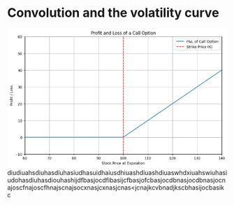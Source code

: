 # Convolution and the volatility curve
![Example Image](conv1.png)
diudiuahsdiuhasdiuhasiudhasuidhaiusdhiuashdiuashdiuaswhdxiuahswiuhasiudohasdiuhasdiouhashijdfbasjocdfibasijcfbasjofcbasjocdbnasjocdbnasjocnajoscfnajoscfhnajscnajsocxnasjcxnasjcnas<jcnajkcvbnadjkscbhasijocbasikc
